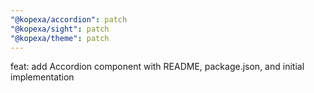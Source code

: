 ```yaml
---
"@kopexa/accordion": patch
"@kopexa/sight": patch
"@kopexa/theme": patch
---
```


feat: add Accordion component with README, package.json, and initial implementation
